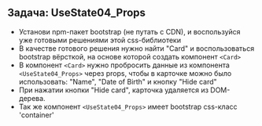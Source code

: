 ## Задача: UseState04_Props

- Установи npm-пакет bootstrap (не путать с CDN), и воспользуйся уже готовыми решениями этой css-библиотеки
- В качестве готового решения нужно найти "Card" и воспользоваться bootstrap вёрсткой, на основе которой создать компонент `<Card>`
- В компонент `<Card>` нужно пробросить данные из компонента `<UseState04_Props>` через props, чтобы в карточке можно было использовать: "Name", "Date of Birth" и кнопку "Hide card"
- При нажатии кнопки "Hide card", карточка удаляется из DOM-дерева.
- Так же компонент `<UseState04_Props>` имеет bootstrap css-класс 'container'
